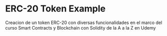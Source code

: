 # ERC-20 Token Example
 Creacion de un token ERC-20 con diversas funcionalidades en el marco del curso Smart Contracts y Blockchain con Solidity de la A a la Z en Udemy
